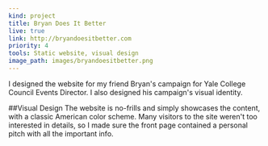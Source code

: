 ```yaml
---
kind: project
title: Bryan Does It Better
live: true
link: http://bryandoesitbetter.com
priority: 4
tools: Static website, visual design
image_path: images/bryandoesitbetter.png
---
```


I designed the website for my friend Bryan's campaign for Yale College Council Events Director. I also designed his campaign's visual identity.

##Visual Design
The website is no-frills and simply showcases the content, with a classic American color scheme. Many visitors to the site weren't too interested in details, so I made sure the front page contained a personal pitch with all the important info.